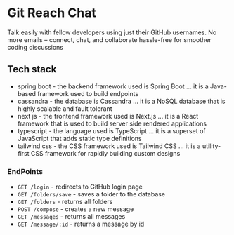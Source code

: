 # Git Reach Chat

Talk easily with fellow developers using just their GitHub usernames. No more emails – connect, chat, and collaborate hassle-free for smoother coding discussions

## Tech stack

- spring boot - the backend framework used is Spring Boot ... it is a Java-based framework used to build endpoints
- cassandra - the database is Cassandra ... it is a NoSQL database that is highly scalable and fault tolerant
- next js - the frontend framework used is Next.js ... it is a React framework that is used to build server side rendered applications
- typescript - the language used is TypeScript ... it is a superset of JavaScript that adds static type definitions
- tailwind css - the CSS framework used is Tailwind CSS ... it is a utility-first CSS framework for rapidly building custom designs

### EndPoints

- `GET /login` - redirects to GitHub login page
- `GET /folders/save` - saves a folder to the database 
- `GET /folders` - returns all folders
- `POST /compose` - creates a new message
- `GET /messages` - returns all messages
- `GET /message/:id` - returns a message by id
